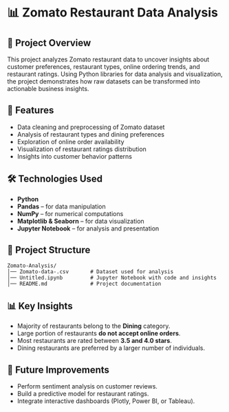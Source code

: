 # 📊 Zomato Restaurant Data Analysis

## 📌 Project Overview

This project analyzes Zomato restaurant data to uncover insights about customer preferences, restaurant types, online ordering trends, and restaurant ratings. Using Python libraries for data analysis and visualization, the project demonstrates how raw datasets can be transformed into actionable business insights.

## 🚀 Features

* Data cleaning and preprocessing of Zomato dataset
* Analysis of restaurant types and dining preferences
* Exploration of online order availability
* Visualization of restaurant ratings distribution
* Insights into customer behavior patterns

## 🛠️ Technologies Used

* **Python**
* **Pandas** – for data manipulation
* **NumPy** – for numerical computations
* **Matplotlib & Seaborn** – for data visualization
* **Jupyter Notebook** – for analysis and presentation

## 📂 Project Structure

```
Zomato-Analysis/
│── Zomato-data-.csv       # Dataset used for analysis
│── Untitled.ipynb         # Jupyter Notebook with code and insights
│── README.md              # Project documentation
```

## 📊 Key Insights

* Majority of restaurants belong to the **Dining** category.
* Large portion of restaurants **do not accept online orders**.
* Most restaurants are rated between **3.5 and 4.0 stars**.
* Dining restaurants are preferred by a larger number of individuals.

## 📌 Future Improvements

* Perform sentiment analysis on customer reviews.
* Build a predictive model for restaurant ratings.
* Integrate interactive dashboards (Plotly, Power BI, or Tableau).


